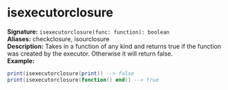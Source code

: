 # isexecutorclosure
**Signature:** `isexecutorclosure(func: function): boolean` <br>
**Aliases:** checkclosure, isourclosure <br>
**Description:** Takes in a function of any kind and returns true if the function was created by the executor. Otherwise it will return false. <br>
**Example:**
```lua
print(isexecutorclosure(print)) --> false
print(isexecutorclosure(function() end)) --> true
```
